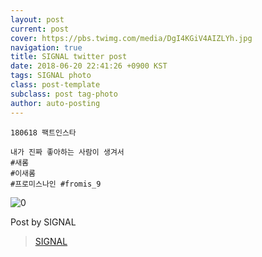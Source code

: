 ```yaml
---
layout: post
current: post
cover: https://pbs.twimg.com/media/DgI4KGiV4AIZLYh.jpg
navigation: true
title: SIGNAL twitter post
date: 2018-06-20 22:41:26 +0900 KST
tags: SIGNAL photo
class: post-template
subclass: post tag-photo
author: auto-posting
---
```


```  
180618 팩트인스타  
  
내가 진짜 좋아하는 사람이 생겨서   
#새롬  
#이새롬  
#프로미스나인 #fromis_9  

```

![0](https://pbs.twimg.com/media/DgI4KGiV4AIZLYh.jpg)


Post by SIGNAL

> [SIGNAL](https://twitter.com/Studio_NaGyung)